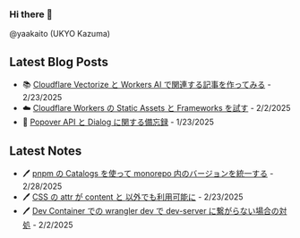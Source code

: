 ### Hi there 👋

@yaakaito (UKYO Kazuma)


## Latest Blog Posts

- 📚 [Cloudflare Vectorize と Workers AI で関連する記事を作ってみる](https://yaakai.to/blog/2025/cf-vectorize-and-workes-ai) - 2/23/2025
- ☁️ [Cloudflare Workers の Static Assets と Frameworks を試す](https://yaakai.to/blog/2025/cf-workers-static-assets-and-frameworks) - 2/2/2025
- 🎈 [Popover API と Dialog に関する備忘録](https://yaakai.to/blog/2025/popover-dialog) - 1/23/2025

## Latest Notes

- 🖊 [pnpm の Catalogs を使って monorepo 内のバージョンを統一する](https://yaakai.to/note/45) - 2/28/2025
- 🖊 [CSS の attr が content と <string> 以外でも利用可能に](https://yaakai.to/note/43) - 2/23/2025
- 🖊 [Dev Container での wrangler dev で dev-server に繋がらない場合の対処](https://yaakai.to/note/28) - 2/2/2025

<!--
**yaakaito/yaakaito** is a ✨ _special_ ✨ repository because its `README.md` (this file) appears on your GitHub profile.
-->
